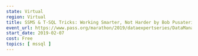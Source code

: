 ```yaml
---
state: Virtual
region: Virtual
title: SSMS & T-SQL Tricks: Working Smarter, Not Harder by Bob Pusateri
event_url: https://www.pass.org/marathon/2019/dataexpertseries/DataManagement.aspx
start_date: 2019-02-07
cost: Free
topics: [ mssql ]
---
```

